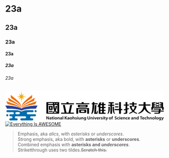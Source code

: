 # 23a
## 23a
### 23a
#### 23a
##### 23a
###### 23a
![NKUST](nkust.png "高科大")
[![Everything Is AWESOME](https://img.youtube.com/vi/StTqXEQ2l-Y/0.jpg)](https://www.youtube.com/watch?v=StTqXEQ2l-Y "Everything Is AWESOME")

>Emphasis, aka *alics*, with *asterisks* or *underscores*.  
>Strong emphasis, aka bold, with **asterisks** or **underscores**.  
>Combined emphasis with **asterisks and _underscores_**.  
>Striketthrough uses two tildes.~~Scratch this.~~  

